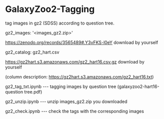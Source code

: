 # GalaxyZoo2-Tagging
tag images in gz2 (SDSS) according to question tree.

gz2_images: '<images_gz2.zip>'

https://zenodo.org/records/3565489#.Y3vFKS-l0eY download by yourself


gz2_catalog: gz2_hart.csv

https://gz2hart.s3.amazonaws.com/gz2_hart16.csv.gz download by yourself

(column description: https://gz2hart.s3.amazonaws.com/gz2_hart16.txt)


gz2_tag_txt.ipynb --- tagging images by question tree (galaxyzoo2-hart16-question tree.pdf)


gz2_unzip.ipynb --- unzip images_gz2.zip you downloaded


gz2_check.ipynb --- check the tags with the corresponding images



